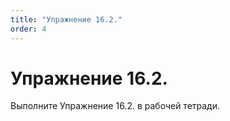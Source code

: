 ```yaml
---
title: "Упражнение 16.2."
order: 4
---
```


# Упражнение 16.2.

Выполните Упражнение 16.2. в рабочей тетради.